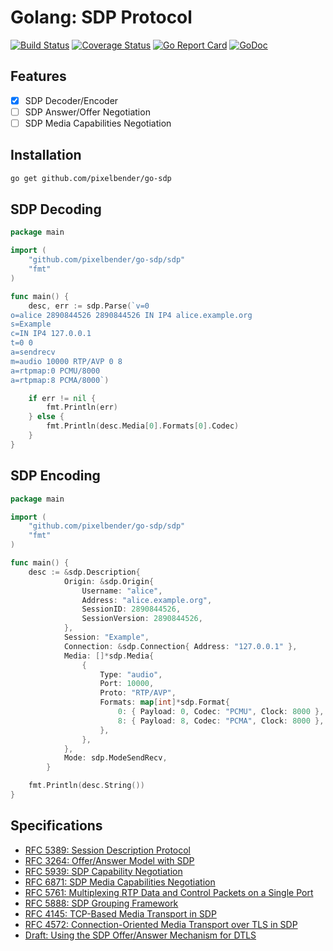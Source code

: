 # Golang: SDP Protocol

[![Build Status](https://travis-ci.org/pixelbender/go-sdp.svg)](https://travis-ci.org/pixelbender/go-sdp)
[![Coverage Status](https://coveralls.io/repos/github/pixelbender/go-sdp/badge.svg?branch=master)](https://coveralls.io/github/pixelbender/go-sdp?branch=master)
[![Go Report Card](https://goreportcard.com/badge/github.com/pixelbender/go-sdp)](https://goreportcard.com/report/github.com/pixelbender/go-sdp)
[![GoDoc](https://godoc.org/github.com/pixelbender/go-sdp?status.svg)](https://godoc.org/github.com/pixelbender/go-sdp)

## Features

- [x] SDP Decoder/Encoder
- [ ] SDP Answer/Offer Negotiation
- [ ] SDP Media Capabilities Negotiation

## Installation

```sh
go get github.com/pixelbender/go-sdp
```

## SDP Decoding

```go
package main

import (
	"github.com/pixelbender/go-sdp/sdp"
	"fmt"
)

func main() {
	desc, err := sdp.Parse(`v=0
o=alice 2890844526 2890844526 IN IP4 alice.example.org
s=Example
c=IN IP4 127.0.0.1
t=0 0
a=sendrecv
m=audio 10000 RTP/AVP 0 8
a=rtpmap:0 PCMU/8000
a=rtpmap:8 PCMA/8000`)

	if err != nil {
		fmt.Println(err)
	} else {
		fmt.Println(desc.Media[0].Formats[0].Codec)
	}
}
```

## SDP Encoding

```go
package main

import (
	"github.com/pixelbender/go-sdp/sdp"
	"fmt"
)

func main() {
	desc := &sdp.Description{
    		Origin: &sdp.Origin{
    		    Username: "alice",
    		    Address: "alice.example.org",
    		    SessionID: 2890844526,
    		    SessionVersion: 2890844526,
    		},
    		Session: "Example",
    		Connection: &sdp.Connection{ Address: "127.0.0.1" },
    		Media: []*sdp.Media{
    			{
    				Type: "audio",
    				Port: 10000,
    				Proto: "RTP/AVP",
    				Formats: map[int]*sdp.Format{
    					0: { Payload: 0, Codec: "PCMU", Clock: 8000 },
    					8: { Payload: 8, Codec: "PCMA", Clock: 8000 },
    				},
    			},
    		},
    		Mode: sdp.ModeSendRecv,
    	}

	fmt.Println(desc.String())
}
```

## Specifications

- [RFC 5389: Session Description Protocol](https://tools.ietf.org/html/rfc4566)
- [RFC 3264: Offer/Answer Model with SDP](https://tools.ietf.org/html/rfc3264)
- [RFC 5939: SDP Capability Negotiation](https://tools.ietf.org/html/rfc5939)
- [RFC 6871: SDP Media Capabilities Negotiation](https://tools.ietf.org/html/rfc6871)
- [RFC 5761: Multiplexing RTP Data and Control Packets on a Single Port](https://tools.ietf.org/html/rfc5761)
- [RFC 5888: SDP Grouping Framework](https://tools.ietf.org/html/rfc5888)
- [RFC 4145: TCP-Based Media Transport in SDP](https://tools.ietf.org/html/rfc4145)
- [RFC 4572: Connection-Oriented Media Transport over TLS in SDP](https://tools.ietf.org/html/rfc4572)
- [Draft: Using the SDP Offer/Answer Mechanism for DTLS](https://tools.ietf.org/html/draft-ietf-mmusic-dtls-sdp-14)
